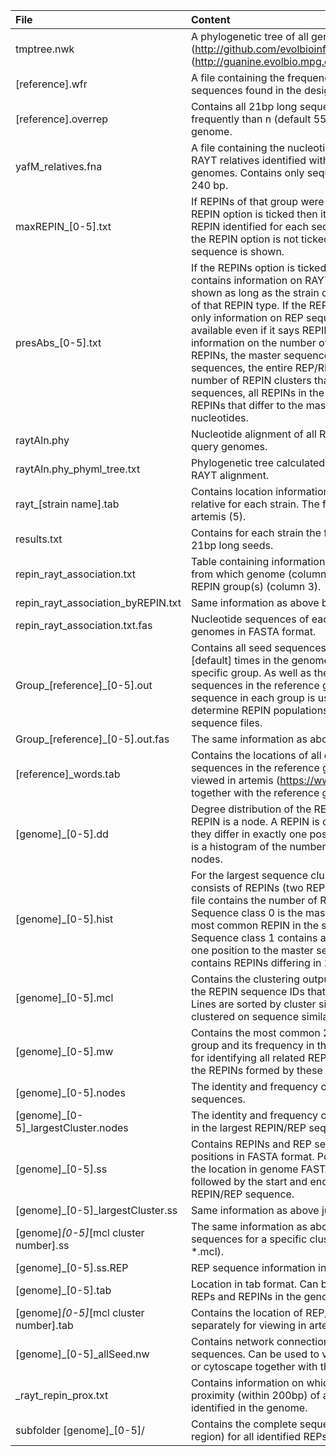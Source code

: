 | File                                     | Content                                                                                                                                                                                                                                                                                                                                                                                                                                                                                                                                                                                                                                                                                                |
|:-----------------------------------------|:-------------------------------------------------------------------------------------------------------------------------------------------------------------------------------------------------------------------------------------------------------------------------------------------------------------------------------------------------------------------------------------------------------------------------------------------------------------------------------------------------------------------------------------------------------------------------------------------------------------------------------------------------------------------------------------------------------|
| tmptree.nwk                              | A  phylogenetic tree of all genomes generated with andi  (http://github.com/evolbioinf/andi/) and clustDist (http://guanine.evolbio.mpg.de/problemsBook/node1.html).                                                                                                                                                                                                                                                                                                                                                                                                                                                                                                                                   |
| [reference].wfr                          | A file containing  the frequencies of all 21bp long sequences found in the designated reference  genome.                                                                                                                                                                                                                                                                                                                                                                                                                                                                                                                                                                                               |
| [reference].overrep                      | Contains all 21bp long  sequences that occur more frequently than n (default 55) times in the reference  genome.                                                                                                                                                                                                                                                                                                                                                                                                                                                                                                                                                                                       |
| yafM_relatives.fna                       | A file containing  the nucleotide sequences of all RAYT relatives identified with  BLAST+ in all provided genomes. Contains only sequences that are  longer than 240 bp.                                                                                                                                                                                                                                                                                                                                                                                                                                                                                                                               |
| maxREPIN_[0-5].txt                       | If REPINs of  that group were identified in the strain and the REPIN option is ticked then  it contains the most frequent REPIN identified for each sequence type in each  strain. If the REPIN option is not ticked then the most common REP sequence  is shown.                                                                                                                                                                                                                                                                                                                                                                                                                                      |
| presAbs_[0-5].txt                        | If the  REPINs option is ticked during submission then it contains information on  RAYT and REPIN numbers are shown as long as the strain does contain at least one  copy of that REPIN type. If the REPIN  option is not ticked then only information on REP sequences are going to be available  even if it says REPINs in the file.  Specifically,  information on the number of RAYTs, the number of REPINs, the master  sequence, the number of master sequences, the entire REP/REPIN population  size, the number of REPIN clusters that contain more than 10 sequences, all  REPINs in the population as well as all REPINs that differ to the master  sequences in at most three nucleotides. |
| raytAln.phy                              | Nucleotide  alignment of all RAYTs identified in each of the query genomes.                                                                                                                                                                                                                                                                                                                                                                                                                                                                                                                                                                                                                            |
| raytAln.phy_phyml_tree.txt               | Phylogenetic  tree calculated with PHYML from the above RAYT alignment.                                                                                                                                                                                                                                                                                                                                                                                                                                                                                                                                                                                                                                |
| rayt_[strain name].tab                   | Contains  location information for each identified RAYT relative for each strain. The  files can be viewed with artemis (5).                                                                                                                                                                                                                                                                                                                                                                                                                                                                                                                                                                           |
| results.txt                              | Contains for  each strain the frequency of the six identified 21bp long seeds.                                                                                                                                                                                                                                                                                                                                                                                                                                                                                                                                                                                                                         |
| repin_rayt_association.txt               | Table  containing information on which RAYT (column 2) from which genome (column 1) is  associated with which REPIN group(s) (column 3).                                                                                                                                                                                                                                                                                                                                                                                                                                                                                                                                                               |
| repin_rayt_association_byREPIN.txt       | Same  information as above but in a different format.                                                                                                                                                                                                                                                                                                                                                                                                                                                                                                                                                                                                                                                  |
| repin_rayt_association.txt.fas           | Nucleotide  sequences of each RAYT gene from each of the genomes in FASTA format.                                                                                                                                                                                                                                                                                                                                                                                                                                                                                                                                                                                                                      |
| Group_[reference]_[0-5].out              | Contains all  seed sequences that occur more than 55 [default] times in the genome that  were sorted into the specific group. As well as the frequency of those  sequences in the reference genome. The most common sequence in each group is  used as a seed sequence to determine REPIN populations across all submitted sequence  files.                                                                                                                                                                                                                                                                                                                                                            |
| Group_[reference]_[0-5].out.fas          | The same  information as above but in FASTA format.                                                                                                                                                                                                                                                                                                                                                                                                                                                                                                                                                                                                                                                    |
| [reference]_words.tab                    | Contains the  locations of all overrepresented 21bp long sequences in the reference genome.  This file can be viewed in artemis  (https://www.sanger.ac.uk/tool/artemis/) together with the reference genome  file.                                                                                                                                                                                                                                                                                                                                                                                                                                                                                    |
| [genome]_[0-5].dd                        | Degree  distribution of the REPIN network, where each REPIN is a node. A REPIN is  connected to another REPIN if they differ in exactly one position. The degree  distribution is a histogram of the number of connections of all the  nodes.                                                                                                                                                                                                                                                                                                                                                                                                                                                          |
| [genome]_[0-5].hist                      | For the  largest sequence cluster determined by mcl (6) that consists of REPINs (two REPs in inverted orientation)  this file contains the number of REPINs in each sequence class. Sequence  class 0 is the master sequence. By definition the most common REPIN in the  sequence population. Sequence class 1 contains all REPINs differing in  exactly one position to the master sequence. Sequence class 2 contains REPINs  differing in 2 positions etc.                                                                                                                                                                                                                                         |
| [genome]_[0-5].mcl                       | Contains the  clustering output by mcl. Each line contains the REPIN sequence IDs that  belong to the same cluster. Lines are sorted by cluster size. REPIN/REP  sequences are clustered on sequence similarity.                                                                                                                                                                                                                                                                                                                                                                                                                                                                                       |
| [genome]_[0-5].mw                        | Contains the  most common 21bp long sequence of this group and its frequency in the genome,  which is the basis for identifying all related REP sequences and from those  the REPINs formed by these REP sequences.                                                                                                                                                                                                                                                                                                                                                                                                                                                                                    |
| [genome]_[0-5].nodes                     | The identity  and frequency of all REPINs and REP sequences.                                                                                                                                                                                                                                                                                                                                                                                                                                                                                                                                                                                                                                           |
| [genome]_[0-5]_largestCluster.nodes      | The identity  and frequency of all REPINs or REP sequences in the largest REPIN/REP  sequence cluster.                                                                                                                                                                                                                                                                                                                                                                                                                                                                                                                                                                                                 |
| [genome]_[0-5].ss                        | Contains  REPINs and REP sequences as well as their positions in FASTA format. Position  information starts with the location in genome FASTA file (first sequence is  0...) followed by the start and end position of the entire REPIN/REP  sequence.                                                                                                                                                                                                                                                                                                                                                                                                                                                 |
| [genome]_[0-5]_largestCluster.ss         | Same  information as above just for the largest mcl cluster.                                                                                                                                                                                                                                                                                                                                                                                                                                                                                                                                                                                                                                           |
| [genome]_[0-5]_[mcl cluster  number].ss  | The same  information as above except that it contains the sequences for a specific  cluster identified by mcl (see file *.mcl).                                                                                                                                                                                                                                                                                                                                                                                                                                                                                                                                                                       |
| [genome]_[0-5].ss.REP                    | REP sequence  information in FASTA format.                                                                                                                                                                                                                                                                                                                                                                                                                                                                                                                                                                                                                                                             |
| [genome]_[0-5].tab                       | Location in  tab format. Can be used to display locations of REPs and REPINs in the genome  via artemis.                                                                                                                                                                                                                                                                                                                                                                                                                                                                                                                                                                                               |
| [genome]_[0-5]_[mcl  cluster number].tab | Contains the  location of REP/REPINs for each subcluster separately for viewing in artemis.                                                                                                                                                                                                                                                                                                                                                                                                                                                                                                                                                                                                            |
| [genome]_[0-5]_allSeed.nw                | Contains  network connections between nodes of all sequences. Can be used to view  network in for example R or cytoscape together with  the nodes file.                                                                                                                                                                                                                                                                                                                                                                                                                                                                                                                                                |
| _rayt_repin_prox.txt                     | Contains  information on which REPIN/REP cluster is in the proximity (within 200bp) of any  of the RAYT genes identified in the genome.                                                                                                                                                                                                                                                                                                                                                                                                                                                                                                                                                                |
| subfolder  [genome]_[0-5]/               | Contains the  complete sequences (including the variable region) for all identified REPs  and REPINs.                                                                                                                                                                                                                                                                                                                                                                                                                                                                                                                                                                                                  |